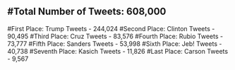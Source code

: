#Total Number of Tweets: 608,000 
---
#First Place: Trump Tweets - 244,024
#Second Place: Clinton Tweets - 90,495
#Third Place: Cruz Tweets - 83,576
#Fourth Place: Rubio Tweets - 73,777
#Fifth Place: Sanders Tweets - 53,998
#Sixth Place: Jeb! Tweets - 40,738
#Seventh Place: Kasich Tweets - 11,826
#Last Place: Carson Tweets - 9,567
